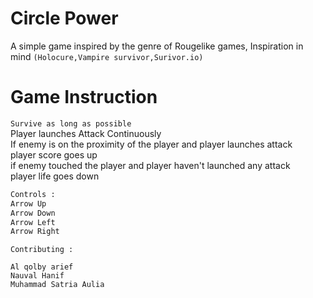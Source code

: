 # Circle Power 

A simple game inspired by the genre of Rougelike games, Inspiration in mind `(Holocure,Vampire survivor,Surivor.io)`

# Game Instruction

`Survive as long as possible`\
Player launches Attack Continuously\
If enemy is on the proximity of the player and player launches attack\
player score goes up\
if enemy touched the player and player haven't launched any attack\
player life goes down



```bash
Controls :
Arrow Up
Arrow Down
Arrow Left
Arrow Right
```

```
Contributing :

Al qolby arief 
Nauval Hanif
Muhammad Satria Aulia
